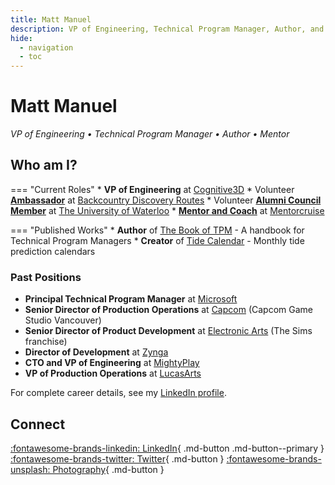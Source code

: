 ```yaml
---
title: Matt Manuel
description: VP of Engineering, Technical Program Manager, Author, and Mentor
hide:
  - navigation
  - toc
---
```


# Matt Manuel

*VP of Engineering • Technical Program Manager • Author • Mentor*

## Who am I?

=== "Current Roles"
    * **VP of Engineering** at [Cognitive3D](https://www.cognitive3d.com)
    * Volunteer **[Ambassador](https://ridebdr.com/bdr-ambassadors/)** at [Backcountry Discovery Routes](https://www.ridebdr.com)
    * Volunteer **[Alumni Council Member](https://uwaterloo.ca/alumni/alumni-council)** at [The University of Waterloo](https://www.uwaterloo.ca)
    * **[Mentor and Coach](https://mentorcruise.com/mentor/mattmanuel/)** at [Mentorcruise](https://mentorcruise.com/mentor/mattmanuel/)

=== "Published Works"
    * **Author** of [The Book of TPM](https://bookoftpm.com) - A handbook for Technical Program Managers
    * **Creator** of [Tide Calendar](https://www.tidecalendar.xyz) - Monthly tide prediction calendars

### Past Positions

- **Principal Technical Program Manager** at [Microsoft](https://www.microsoft.com)
- **Senior Director of Production Operations** at [Capcom](https://www.capcomusa.com) (Capcom Game Studio Vancouver)
- **Senior Director of Product Development** at [Electronic Arts](https://www.ea.com) (The Sims franchise)
- **Director of Development** at [Zynga](https://www.zynga.com)
- **CTO and VP of Engineering** at [MightyPlay](https://mightyplay.com)
- **VP of Production Operations** at [LucasArts](https://www.lucasfilm.com)

For complete career details, see my [LinkedIn profile](https://www.linkedin.com/in/mattman).

## Connect

[:fontawesome-brands-linkedin: LinkedIn](https://www.linkedin.com/in/mattman){ .md-button .md-button--primary }
[:fontawesome-brands-twitter: Twitter](https://twitter.com/mattmanuel){ .md-button }
[:fontawesome-brands-unsplash: Photography](https://unsplash.com/@sawtooth_utopia){ .md-button }
